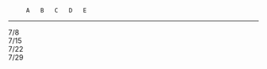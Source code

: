          A   B   C   D   E
  ------ --- --- --- --- ---
  7/8                    
  7/15                   
  7/22                   
  7/29                   
